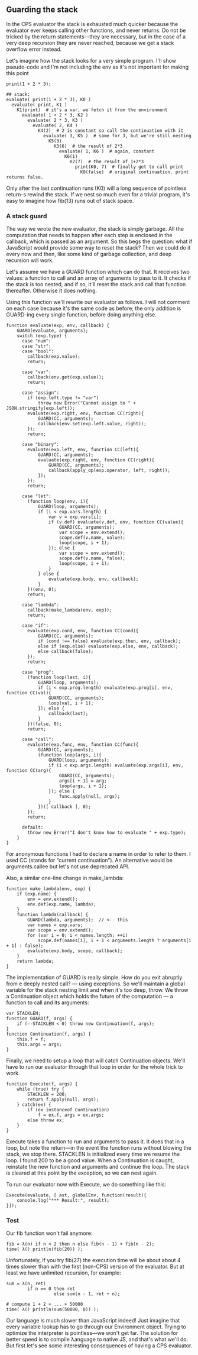 ## Guarding the stack

In the CPS evaluator the stack is exhausted much quicker because the evaluator ever keeps calling other functions, and never returns. Do not be tricked by the return statements—they are necessary, but in the case of a very deep recursion they are never reached, because we get a stack overflow error instead.

Let's imagine how the stack looks for a very simple program. I'll show pseudo-code and I'm not including the env as it's not important for making this point

```
print(1 + 2 * 3);

## stack:
evaluate( print(1 + 2 * 3), K0 )
  evaluate( print, K1 )
    K1(print)  # it's a var, we fetch it from the environment
      evaluate( 1 + 2 * 3, K2 )
        evaluate( 2 * 3, K3 )
          evaluate( 2, K4 )
            K4(2)  # 2 is constant so call the continuation with it
              evaluate( 3, K5 )  # same for 3, but we're still nesting
                K5(3)
                  K3(6)  # the result of 2*3
                    evaluate( 1, K6 )  # again, constant
                      K6(1)
                        K2(7)  # the result of 1+2*3
                          print(K0, 7)  # finally get to call print
                            K0(false)  # original continuation. print returns false.
```

Only after the last continuation runs (K0) will a long sequence of pointless return-s rewind the stack. If we nest so much even for a trivial program, it's easy to imagine how fib(13) runs out of stack space.

### A stack guard
The way we wrote the new evaluator, the stack is simply garbage. All the computation that needs to happen after each step is enclosed in the callback, which is passed as an argument. So this begs the question: what if JavaScript would provide some way to reset the stack? Then we could do it every now and then, like some kind of garbage collection, and deep recursion will work.

Let's assume we have a GUARD function which can do that. It receives two values: a function to call and an array of arguments to pass to it. It checks if the stack is too nested, and if so, it'll reset the stack and call that function thereafter. Otherwise it does nothing.

Using this function we'll rewrite our evaluator as follows. I will not comment on each case because it's the same code as before; the only addition is GUARD-ing every single function, before doing anything else.

```
function evaluate(exp, env, callback) {
    GUARD(evaluate, arguments);
    switch (exp.type) {
      case "num":
      case "str":
      case "bool":
        callback(exp.value);
        return;

      case "var":
        callback(env.get(exp.value));
        return;

      case "assign":
        if (exp.left.type != "var")
            throw new Error("Cannot assign to " + JSON.stringify(exp.left));
        evaluate(exp.right, env, function CC(right){
            GUARD(CC, arguments);
            callback(env.set(exp.left.value, right));
        });
        return;

      case "binary":
        evaluate(exp.left, env, function CC(left){
            GUARD(CC, arguments);
            evaluate(exp.right, env, function CC(right){
                GUARD(CC, arguments);
                callback(apply_op(exp.operator, left, right));
            });
        });
        return;

      case "let":
        (function loop(env, i){
            GUARD(loop, arguments);
            if (i < exp.vars.length) {
                var v = exp.vars[i];
                if (v.def) evaluate(v.def, env, function CC(value){
                    GUARD(CC, arguments);
                    var scope = env.extend();
                    scope.def(v.name, value);
                    loop(scope, i + 1);
                }); else {
                    var scope = env.extend();
                    scope.def(v.name, false);
                    loop(scope, i + 1);
                }
            } else {
                evaluate(exp.body, env, callback);
            }
        })(env, 0);
        return;

      case "lambda":
        callback(make_lambda(env, exp));
        return;

      case "if":
        evaluate(exp.cond, env, function CC(cond){
            GUARD(CC, arguments);
            if (cond !== false) evaluate(exp.then, env, callback);
            else if (exp.else) evaluate(exp.else, env, callback);
            else callback(false);
        });
        return;

      case "prog":
        (function loop(last, i){
            GUARD(loop, arguments);
            if (i < exp.prog.length) evaluate(exp.prog[i], env, function CC(val){
                GUARD(CC, arguments);
                loop(val, i + 1);
            }); else {
                callback(last);
            }
        })(false, 0);
        return;

      case "call":
        evaluate(exp.func, env, function CC(func){
            GUARD(CC, arguments);
            (function loop(args, i){
                GUARD(loop, arguments);
                if (i < exp.args.length) evaluate(exp.args[i], env, function CC(arg){
                    GUARD(CC, arguments);
                    args[i + 1] = arg;
                    loop(args, i + 1);
                }); else {
                    func.apply(null, args);
                }
            })([ callback ], 0);
        });
        return;

      default:
        throw new Error("I don't know how to evaluate " + exp.type);
    }
}
```
For anonymous functions I had to declare a name in order to refer to them. I used CC (stands for “current continuation”). An alternative would be arguments.callee but let's not use deprecated API.

Also, a similar one-line change in make_lambda:

```
function make_lambda(env, exp) {
    if (exp.name) {
        env = env.extend();
        env.def(exp.name, lambda);
    }
    function lambda(callback) {
        GUARD(lambda, arguments);  // <-- this
        var names = exp.vars;
        var scope = env.extend();
        for (var i = 0; i < names.length; ++i)
            scope.def(names[i], i + 1 < arguments.length ? arguments[i + 1] : false);
        evaluate(exp.body, scope, callback);
    }
    return lambda;
}

```
The implementation of GUARD is really simple. How do you exit abruptly from e deeply nested call? — using exceptions. So we'll maintain a global variable for the stack nesting limit and when it's too deep, throw. We throw a Continuation object which holds the future of the computation — a function to call and its arguments:

```
var STACKLEN;
function GUARD(f, args) {
    if (--STACKLEN < 0) throw new Continuation(f, args);
}
function Continuation(f, args) {
    this.f = f;
    this.args = args;
}
```
Finally, we need to setup a loop that will catch Continuation objects. We'll have to run our evaluator through that loop in order for the whole trick to work.

```
function Execute(f, args) {
    while (true) try {
        STACKLEN = 200;
        return f.apply(null, args);
    } catch(ex) {
        if (ex instanceof Continuation)
            f = ex.f, args = ex.args;
        else throw ex;
    }
}
```

Execute takes a function to run and arguments to pass it. It does that in a loop, but note the return—in the event the function runs without blowing the stack, we stop there. STACKLEN is initialized every time we resume the loop. I found 200 to be a good value. When a Continuation is caught, reinstate the new function and arguments and continue the loop. The stack is cleared at this point by the exception, so we can nest again.

To run our evaluator now with Execute, we do something like this:

```
Execute(evaluate, [ ast, globalEnv, function(result){
    console.log("*** Result:", result);
}]);
```

### Test

Our fib function won't fail anymore:

```
fib = λ(n) if n < 2 then n else fib(n - 1) + fib(n - 2);
time( λ() println(fib(20)) );
```
Unfortunately, if you try fib(27) the execution time will be about about 4 times slower than with the first (non-CPS) version of the evaluator. But at least we have unlimited recursion, for example:

```
sum = λ(n, ret)
        if n == 0 then ret
                  else sum(n - 1, ret + n);

# compute 1 + 2 + ... + 50000
time( λ() println(sum(50000, 0)) );

```
Our language is much slower than JavaScript indeed! Just imagine that every variable lookup has to go through our Environment object. Trying to optimize the interpreter is pointless—we won't get far. The solution for better speed is to compile λanguage to native JS, and that's what we'll do. But first let's see some interesting consequences of having a CPS evaluator.
